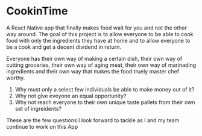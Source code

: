 # CookinTime
A React Native app that finally makes food wait for you and not the other way around. The goal of this project is to allow everyone to be able to cook food with only the ingredients they have at home and to allow everyone to be a cook and get a decent dividend in return.   
  
Everyone has their own way of making a certain dish, their own way of cutting groceries, their own way of aging meat, their own way of marinading ingredients and their own way that makes the food truely master chef worthy.  
  
1. Why must only a select few individuals be able to make money out of it?  
2. Why not give eveyone an equal opportunity?  
3. Why not reach everyone to their own unique taste pallets from their own set of ingreidents?

These are the few questions I look forward to tackle as I and my team continue to work on this App
